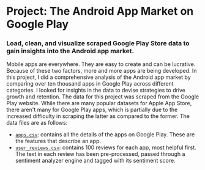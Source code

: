 # Project: The Android App Market on Google Play
### Load, clean, and visualize scraped Google Play Store data to gain insights into the Android app market.

Mobile apps are everywhere. They are easy to create and can be lucrative. Because of these two factors, more and more apps are being developed. In this project, I did a comprehensive analysis of the Android app market by comparing over ten thousand apps in Google Play across different categories. I looked for insights in the data to devise strategies to drive growth and retention. The data for this project was scraped from the Google Play website. While there are many popular datasets for Apple App Store, there aren't many for Google Play apps, which is partially due to the increased difficulty in scraping the latter as compared to the former. The data files are as follows:

- [`apps.csv`](https://github.com/wuencaldera/DataCamp-Projects/blob/main/The%20Android%20App%20Market%20on%20Google%20Play/datasets/apps.csv): contains all the details of the apps on Google Play. These are the features that describe an app.
- [`user_reviews.csv`](https://github.com/wuencaldera/DataCamp-Projects/blob/main/The%20Android%20App%20Market%20on%20Google%20Play/datasets/user_reviews.csv): contains 100 reviews for each app, most helpful first. The text in each review has been pre-processed, passed through a sentiment analyzer engine and tagged with its sentiment score.
